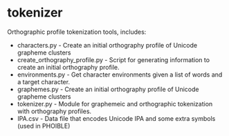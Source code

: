 tokenizer
=========

Orthographic profile tokenization tools, includes:

- characters.py - Create an initial orthography profile of Unicode grapheme clusters
- create\_orthography\_profile.py - Script for generating information to create an initial orthography profile.
- environments.py - Get character environments given a list of words and a target character.
- graphemes.py - Create an initial orthography profile of Unicode grapheme clusters
- tokenizer.py - Module for graphemeic and orthographic tokenization with orthography profiles.
- IPA.csv - Data file that encodes Unicode IPA and some extra symbols (used in PHOIBLE)